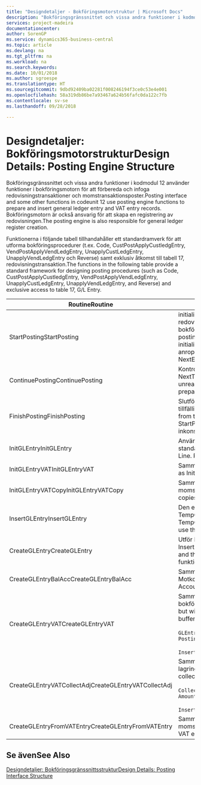 ```yaml
---
title: "Designdetaljer - Bokföringsmotorstruktur | Microsoft Docs"
description: "Bokföringsgränssnittet och vissa andra funktioner i kodmodul 12 använder funktioner i bokföringsmotorn för att förbereda och infoga redovisningstransaktioner och momstransaktionsposter. Bokföringsmotorn är också ansvarig för att skapa en registrering av redovisningen."
services: project-madeira
documentationcenter: 
author: SorenGP
ms.service: dynamics365-business-central
ms.topic: article
ms.devlang: na
ms.tgt_pltfrm: na
ms.workload: na
ms.search.keywords: 
ms.date: 10/01/2018
ms.author: sgroespe
ms.translationtype: HT
ms.sourcegitcommit: 9dbd92409ba02281f008246194f3ce0c53e4e001
ms.openlocfilehash: 58a319db86be7a93467a624b56fafc0da122c7fb
ms.contentlocale: sv-se
ms.lasthandoff: 09/28/2018

---
```

# <a name="design-details-posting-engine-structure"></a><span data-ttu-id="3dffe-104">Designdetaljer: Bokföringsmotorstruktur</span><span class="sxs-lookup"><span data-stu-id="3dffe-104">Design Details: Posting Engine Structure</span></span>
<span data-ttu-id="3dffe-105">Bokföringsgränssnittet och vissa andra funktioner i kodmodul 12 använder funktioner i bokföringsmotorn för att förbereda och infoga redovisningstransaktioner och momstransaktionsposter.</span><span class="sxs-lookup"><span data-stu-id="3dffe-105">Posting interface and some other functions in codeunit 12 use posting engine functions to prepare and insert general ledger entry and VAT entry records.</span></span> <span data-ttu-id="3dffe-106">Bokföringsmotorn är också ansvarig för att skapa en registrering av redovisningen.</span><span class="sxs-lookup"><span data-stu-id="3dffe-106">The posting engine is also responsible for general ledger register creation.</span></span>  
  
 <span data-ttu-id="3dffe-107">Funktionerna i följande tabell tillhandahåller ett standardramverk för att utforma bokföringsprocedurer (t.ex. Code, CustPostApplyCustledgEntry, VendPostApplyVendLedgEntry, UnapplyCustLedgEntry, UnapplyVendLedgEntry och Reverse) samt exklusiv åtkomst till tabell 17, redovisningstransaktion.</span><span class="sxs-lookup"><span data-stu-id="3dffe-107">The functions in the following table provide a standard framework for designing posting procedures (such as Code, CustPostApplyCustledgEntry, VendPostApplyVendLedgEntry, UnapplyCustLedgEntry, UnapplyVendLedgEntry, and Reverse) and exclusive access to table 17, G/L Entry.</span></span>  
  
|<span data-ttu-id="3dffe-108">Routine</span><span class="sxs-lookup"><span data-stu-id="3dffe-108">Routine</span></span>|<span data-ttu-id="3dffe-109">Description</span><span class="sxs-lookup"><span data-stu-id="3dffe-109">Description</span></span>|  
|-------------|---------------------------------------|  
|<span data-ttu-id="3dffe-110">StartPosting</span><span class="sxs-lookup"><span data-stu-id="3dffe-110">StartPosting</span></span>|<span data-ttu-id="3dffe-111">initialiserar bokföringsbufferten TempGLEntryBuf, låser redovisningstransaktions- och momstransaktionstabellerna och initialiserar bokföringsperiod, bokförd redovisningsjournal och valutakurser.</span><span class="sxs-lookup"><span data-stu-id="3dffe-111">Initializes posting buffer TempGLEntryBuf, locks G/L Entry and VAT Entry tables, and initializes Accounting Period, G/L Register, and Exchange Rate.</span></span> <span data-ttu-id="3dffe-112">Bör bara anropas en gång, sedan är NextEntryNo 0.</span><span class="sxs-lookup"><span data-stu-id="3dffe-112">Should be called only once, then NextEntryNo is 0.</span></span>|  
|<span data-ttu-id="3dffe-113">ContinuePosting</span><span class="sxs-lookup"><span data-stu-id="3dffe-113">ContinuePosting</span></span>|<span data-ttu-id="3dffe-114">Kontrollerar och bokför orealiserad moms för föregående transaktion, ökar NextTransactionNo och förbereder bokföringen av nästa rad.</span><span class="sxs-lookup"><span data-stu-id="3dffe-114">Checks and posts unrealized VAT for previous transaction increment NextTransactionNo and prepares post of next line.</span></span>|  
|<span data-ttu-id="3dffe-115">FinishPosting</span><span class="sxs-lookup"><span data-stu-id="3dffe-115">FinishPosting</span></span>|<span data-ttu-id="3dffe-116">Slutför bokföringen genom att infoga redovisningstransaktioner från den tillfälliga bufferten i databastabellen.</span><span class="sxs-lookup"><span data-stu-id="3dffe-116">Completes posting by inserting G/L entries from temporary buffer into database table.</span></span> <span data-ttu-id="3dffe-117">Används alltid tillsammans med StartPosting.</span><span class="sxs-lookup"><span data-stu-id="3dffe-117">Always used together with StartPosting.</span></span> <span data-ttu-id="3dffe-118">Söker efter inkonsekvenser.</span><span class="sxs-lookup"><span data-stu-id="3dffe-118">Checks for inconsistencies.</span></span>|  
|<span data-ttu-id="3dffe-119">InitGLEntry</span><span class="sxs-lookup"><span data-stu-id="3dffe-119">InitGLEntry</span></span>|<span data-ttu-id="3dffe-120">Används för att initialisera en ny redovisningstransaktion för standardredovisningsjournalrader.</span><span class="sxs-lookup"><span data-stu-id="3dffe-120">Used to initialize new G/L entry for Gen. Jnl Line.</span></span> <span data-ttu-id="3dffe-121">Returnerar GLEntry som parameter.</span><span class="sxs-lookup"><span data-stu-id="3dffe-121">Returns GLEntry as parameter.</span></span>|  
|<span data-ttu-id="3dffe-122">InitGLEntryVAT</span><span class="sxs-lookup"><span data-stu-id="3dffe-122">InitGLEntryVAT</span></span>|<span data-ttu-id="3dffe-123">Samma som InitGLEntry men tilldelar också Motkonto och SummarizeVAT.</span><span class="sxs-lookup"><span data-stu-id="3dffe-123">Same as InitGLEntry, but also assigns Bal. Account No. and SummarizeVAT.</span></span>|  
|<span data-ttu-id="3dffe-124">InitGLEntryVATCopy</span><span class="sxs-lookup"><span data-stu-id="3dffe-124">InitGLEntryVATCopy</span></span>|<span data-ttu-id="3dffe-125">Samma som InitGLEntryVAT men kopierar också bokföringsmalldata från momstransaktionen innan SummarizeVAT.</span><span class="sxs-lookup"><span data-stu-id="3dffe-125">Similar to InitGLEntryVAT, but also copies posting groups data from VAT Entry before SummarizeVAT.</span></span>|  
|<span data-ttu-id="3dffe-126">InsertGLEntry</span><span class="sxs-lookup"><span data-stu-id="3dffe-126">InsertGLEntry</span></span>|<span data-ttu-id="3dffe-127">Den enda funktion som infogar redovisningstransaktionen i den globala TempGLEntryBuf-tabellen.</span><span class="sxs-lookup"><span data-stu-id="3dffe-127">The only function that inserts G/L entry into global TempGLEntryBuf table.</span></span> <span data-ttu-id="3dffe-128">Använd alltid den här funktionen för att infoga.</span><span class="sxs-lookup"><span data-stu-id="3dffe-128">Always use this function for insert.</span></span>|  
|<span data-ttu-id="3dffe-129">CreateGLEntry</span><span class="sxs-lookup"><span data-stu-id="3dffe-129">CreateGLEntry</span></span>|<span data-ttu-id="3dffe-130">Utför InitGLEntry, tilldelar alt. valutabelopp och utför sedan InsertGLEntry.</span><span class="sxs-lookup"><span data-stu-id="3dffe-130">Performs an InitGLEntry, assigns Additional Currency Amount, and then performs InsertGLEntry.</span></span> <span data-ttu-id="3dffe-131">Ersätter flera rader av kod med ett enda funktionsanrop.</span><span class="sxs-lookup"><span data-stu-id="3dffe-131">Replaces several lines of code with a single function call.</span></span>|  
|<span data-ttu-id="3dffe-132">CreateGLEntryBalAcc</span><span class="sxs-lookup"><span data-stu-id="3dffe-132">CreateGLEntryBalAcc</span></span>|<span data-ttu-id="3dffe-133">Samma som CreateGLEntry men tilldelar också Motkontotyp och Motkonto.</span><span class="sxs-lookup"><span data-stu-id="3dffe-133">Same as CreateGLEntry, but also assigns Bal. Account Type and Bal. Account No.</span></span>|  
|<span data-ttu-id="3dffe-134">CreateGLEntryVAT</span><span class="sxs-lookup"><span data-stu-id="3dffe-134">CreateGLEntryVAT</span></span>|<span data-ttu-id="3dffe-135">Samma som CreateGLEntry men med ytterligare bearbetning för bokföringsmallar och lagring i en tillfällig momsbuffert:</span><span class="sxs-lookup"><span data-stu-id="3dffe-135">Same as CreateGLEntry, but with additional processing for posting groups and saving to temporary VAT buffer:</span></span><br /><br /> `GLEntry.CopyPostingGroupsFromDtldCVBuf(DtldCVLedgEntryBuf,GenJnlLine."Gen. Posting Type");`<br /><br /> `InsertVATEntriesFromTemp(DtldCVLedgEntryBuf,GLEntry);`|  
|<span data-ttu-id="3dffe-136">CreateGLEntryVATCollectAdj</span><span class="sxs-lookup"><span data-stu-id="3dffe-136">CreateGLEntryVATCollectAdj</span></span>|<span data-ttu-id="3dffe-137">Samma som CreateGLEntry men med ytterligare insamling av justeringar och lagring i en tillfällig momsbuffert:</span><span class="sxs-lookup"><span data-stu-id="3dffe-137">Same as CreateGLEntry, but with additional collection of adjustments and saving to temporary VAT buffer:</span></span><br /><br /> `CollectAdjustment(AdjAmount,GLEntry.Amount,GLEntry."Additional-Currency Amount",OriginalDateSet);`<br /><br /> `InsertVATEntriesFromTemp(DtldCVLedgEntryBuf,GLEntry);`|  
|<span data-ttu-id="3dffe-138">CreateGLEntryFromVATEntry</span><span class="sxs-lookup"><span data-stu-id="3dffe-138">CreateGLEntryFromVATEntry</span></span>|<span data-ttu-id="3dffe-139">Samma som CreateGLEntry men kopierar även bokföringsmallar från momstransaktion.</span><span class="sxs-lookup"><span data-stu-id="3dffe-139">Same as CreateGLEntry, but also copies posting groups from VAT entry.</span></span>|  
  
## <a name="see-also"></a><span data-ttu-id="3dffe-140">Se även</span><span class="sxs-lookup"><span data-stu-id="3dffe-140">See Also</span></span>  
 [<span data-ttu-id="3dffe-141">Designdetaljer: Bokföringsgränssnittsstruktur</span><span class="sxs-lookup"><span data-stu-id="3dffe-141">Design Details: Posting Interface Structure</span></span>](design-details-posting-interface-structure.md)
